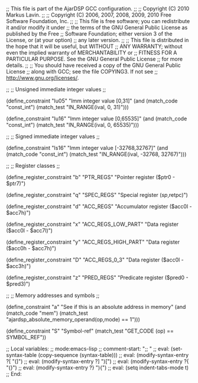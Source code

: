;; This file is part of the AjarDSP GCC configuration.
;;
;; Copyright (C) 2010 Markus Lavin.
;;
;; Copyright (C) 2006, 2007, 2008, 2009, 2010 Free Software Foundation, Inc.
;;
;; This file is free software; you can redistribute it and/or modify it under
;; the terms of the GNU General Public License as published by the Free
;; Software Foundation; either version 3 of the License, or (at your option)
;; any later version.
;;
;; This file is distributed in the hope that it will be useful, but WITHOUT
;; ANY WARRANTY; without even the implied warranty of MERCHANTABILITY or
;; FITNESS FOR A PARTICULAR PURPOSE.  See the GNU General Public License
;; for more details.
;;
;; You should have received a copy of the GNU General Public License
;; along with GCC; see the file COPYING3.  If not see
;; <http://www.gnu.org/licenses/>.

;;
;; Unsigned immediate integer values
;;

 (define_constraint "Iu05"
  "Imm integer value [0,31]"
  (and (match_code "const_int")
       (match_test "IN_RANGE(ival, 0, 31)")))

 (define_constraint "Iu16"
  "Imm integer value [0,65535]"
  (and (match_code "const_int")
       (match_test "IN_RANGE(ival, 0, 65535)")))

;;
;; Signed immediate integer values
;;

 (define_constraint "Is16"
  "Imm integer value [-32768,32767]"
  (and (match_code "const_int")
       (match_test "IN_RANGE(ival, -32768, 32767)")))

;;
;; Register classes
;;

 (define_register_constraint "b" "PTR_REGS"
   "Pointer register ($ptr0 - $ptr7)")

 (define_register_constraint "q" "SPEC_REGS"
   "Special register ($sp,$retpc)")

 (define_register_constraint "d" "ACC_REGS"
   "Accumulator register ($acc0l - $acc7h)")

(define_register_constraint "x" "ACC_REGS_LOW_PART"
  "Data register ($acc0l - $acc7l)")

(define_register_constraint "y" "ACC_REGS_HIGH_PART"
  "Data register ($acc0h - $acc7h)")

(define_register_constraint "D" "ACC_REGS_0_3"
  "Data register ($acc0l - $acc3h)")

(define_register_constraint "z" "PRED_REGS"
  "Predicate register ($pred0 - $pred3)")

;;
;; Memory addresses and symbols
;;

(define_constraint "a"
 "See if this is an absolute address in memory"
  (and (match_code "mem")
       (match_test "ajardsp_absolute_memory_operand(op,mode) == 1")))

(define_constraint "S"
 "Symbol-ref"
 (match_test "GET_CODE (op) == SYMBOL_REF"))

;; Local variables:
;; mode:emacs-lisp
;; comment-start: ";; "
;; eval: (set-syntax-table (copy-sequence (syntax-table)))
;; eval: (modify-syntax-entry ?[ "(]")
;; eval: (modify-syntax-entry ?] ")[")
;; eval: (modify-syntax-entry ?{ "(}")
;; eval: (modify-syntax-entry ?} "){")
;; eval: (setq indent-tabs-mode t)
;; End:
